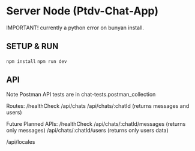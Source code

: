 # Server Node (Ptdv-Chat-App)

IMPORTANT! currently a python error on bunyan install.

## SETUP & RUN
`npm install`
`npm run dev`

## API

Note Postman API tests are in chat-tests.postman_collection

Routes:
/healthCheck
/api/chats
/api/chats/:chatId  (returns messages and users)

Future Planned APIs:
/healthCheck
/api/chats/:chatId/messages     (returns only messages)
/api/chats/:chatId/users        (returns only users data)

/api/locales
